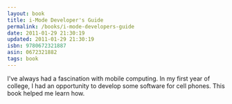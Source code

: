 ```yaml
---
layout: book
title: i-Mode Developer's Guide
permalink: /books/i-mode-developers-guide
date: 2011-01-29 21:30:19
updated: 2011-01-29 21:30:19
isbn: 9780672321887
asin: 0672321882
tags: book
---
```

I've always had a fascination with mobile computing. In my first year of
college, I had an opportunity to develop some software for cell phones. This
book helped me learn how.

